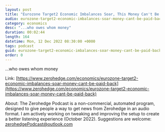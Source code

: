 ```yaml
---
layout: post
title: "Eurozone Target2 Economic Imbalances Soar, This Money Can't Be Paid Back"
audio: eurozone-target2-economic-imbalances-soar-money-cant-be-paid-back-0
category: economics
desc: "...who owes whom money"
duration: 00:02:44
length: 164
datetime: Mon, 12 Dec 2022 08:30:00 +0000
tags: podcast
guid: eurozone-target2-economic-imbalances-soar-money-cant-be-paid-back-0
order: 0
---
```

...who owes whom money

Link: [https://www.zerohedge.com/economics/eurozone-target2-economic-imbalances-soar-money-cant-be-paid-back](https://www.zerohedge.com/economics/eurozone-target2-economic-imbalances-soar-money-cant-be-paid-back)

About: The Zerohedge Podcast is a non-commercial, automated program, designed to give people a way to get news from Zerohedge in an audio format.  I am actively working on tweaking and improving the setup to create a better listening experience (October 2022).  Suggestions are welcome: [zerohedgePodcast@outlook.com](mailto:zerohedgePodcast@outlook.com)